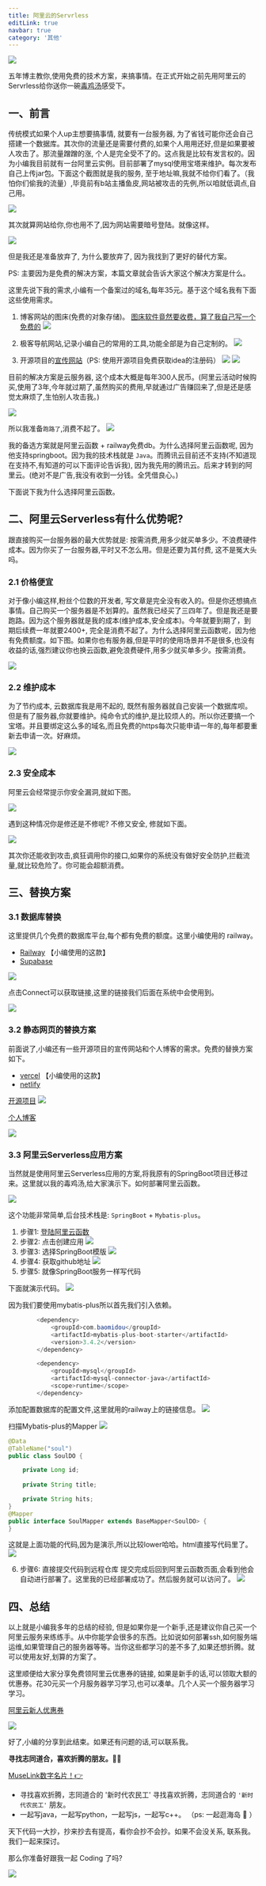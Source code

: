 ```yaml
---
title: 阿里云的Servrless
editLink: true
navbar: true
category: '其他'
---
```



![](https://img-blog.csdnimg.cn/img_convert/20eccfd98397e54e824998a1772609a5.png)


五年博主教你,使用免费的技术方案，来搞事情。在正式开始之前先用阿里云的Servrless给你送你一碗[毒鸡汤](http://springboot.web-framework-xyu5.1273178173980522.cn-hangzhou.fc.devsapp.net/)感受下。

## 一、前言

传统模式如果个人up主想要搞事情, 就要有一台服务器, 为了省钱可能你还会自己搭建一个数据库。其次你的流量还是需要付费的,如果个人用用还好,但是如果要被人攻击了。那流量蹭蹭的涨, 个人是完全受不了的。这点我是比较有发言权的。因为小编我目前就有一台阿里云实例。目前部署了mysql使用宝塔来维护。每次发布自己上传jar包。下面这个截图就是我的服务, 至于地址嘛,我就不给你们看了。（我怕你们偷我的流量）,毕竟前有b站主播鱼皮,网站被攻击的先例,所以咱就低调点,自己用。

![](https://img-blog.csdnimg.cn/img_convert/7242100405d35291bebc5eb365d4b21a.png)


其次就算网站给你,你也用不了,因为网站需要暗号登陆。就像这样。

![](https://img.springlearn.cn/blog/0e287e247663afa7719c629c55c74a6e.png)

但是我还是准备放弃了, 为什么要放弃了, 因为我找到了更好的替代方案。

PS: 主要因为是免费的解决方案，本篇文章就会告诉大家这个解决方案是什么。

这里先说下我的需求,小编有一个备案过的域名,每年35元。基于这个域名我有下面这些使用需求。

1. 博客网站的图床(免费的对象存储)。 [图床软件竟然要收费，算了我自己写一个免费的](https://developer.aliyun.com/article/999997?spm=a2c6h.24874632.expert-profile.26.1d8053bdczgyVX)
   ![](https://img-blog.csdnimg.cn/img_convert/0927908907cad4bec82c24792ea610f9.png)

2. 极客导航网站,记录小编自己的常用的工具,功能全部是为自己定制的。
   ![](https://img-blog.csdnimg.cn/img_convert/08299f2d55596de907427b5bd478a89b.png)
3. 开源项目的[宣传网站](https://tomato.springlearn.cn)（PS: 使用开源项目免费获取idea的注册码）
   ![](https://img-blog.csdnimg.cn/img_convert/7deee002db55d1b5f84101fb3dbd9566.png)
   ![](https://img-blog.csdnimg.cn/img_convert/94133ef2d07fb5ab834c07a91ff731f2.png)

目前的解决方案是云服务器, 这个成本大概是每年300人民币。(阿里云活动时候购买,使用了3年,今年就过期了,虽然购买的费用,早就通过广告赚回来了,但是还是感觉太麻烦了,生怕别人攻击我。)

![](https://img-blog.csdnimg.cn/img_convert/93094062bdff254418f969102126cdcb.png)

所以我准备`跑路了`,消费不起了。
![](https://img-blog.csdnimg.cn/img_convert/0f4310517905f4bdb255d1eb5d733461.png)

我的备选方案就是阿里云函数 + railway免费db。为什么选择阿里云函数呢, 因为他支持springboot。因为我的技术栈就是 `Java`。而腾讯云目前还不支持(不知道现在支持不,有知道的可以下面评论告诉我), 因为我先用的腾讯云。后来才转到的阿里云。(绝对不是广告,我没有收到一分钱。全凭借良心。)


下面说下我为什么选择阿里云函数。


## 二、阿里云Serverless有什么优势呢?

跟直接购买一台服务器的最大优势就是: 按需消费,用多少就买单多少。不浪费硬件成本。因为你买了一台服务器,平时又不怎么用。但是还要为其付费, 这不是冤大头吗。

### 2.1 价格便宜

对于像小编这样,粉丝个位数的开发者, 写文章是完全没有收入的。但是你还想搞点事情。自己购买一个服务器是不划算的。虽然我已经买了三四年了。但是我还是要跑路。因为这个服务器就是我的成本(维护成本,安全成本)。今年就要到期了，到期后续费一年就要2400+, 完全是消费不起了。为什么选择阿里云函数呢，因为他有免费额度。如下图。如果你也有服务器,但是平时的使用场景并不是很多,也没有收益的话,强烈建议你也换云函数,避免浪费硬件,用多少就买单多少。按需消费。

![](https://img-blog.csdnimg.cn/img_convert/e5bb80056a4289cb48bddc4249c0d5a0.png)

### 2.2 维护成本

为了节约成本, 云数据库我是用不起的, 既然有服务器就自己安装一个数据库呗。但是有了服务器,你就要维护。纯命令式的维护,是比较烦人的。所以你还要搞一个宝塔。并且要绑定这么多的域名,而且免费的https每次只能申请一年的,每年都要重新去申请一次。好麻烦。

![](https://img-blog.csdnimg.cn/img_convert/aec8d2b18278e1e7e00df842cd385c1b.png)

### 2.3 安全成本

阿里云会经常提示你安全漏洞,就如下图。

![](https://img-blog.csdnimg.cn/img_convert/0082a5132baa23aa7e6ac54bd0a981e7.png)

遇到这种情况你是修还是不修呢? 不修又安全, 修就如下面。

![](https://img-blog.csdnimg.cn/img_convert/6609988f60653aa7110124c77eadf67a.png)

其次你还能收到攻击,疯狂调用你的接口,如果你的系统没有做好安全防护,拦截流量,就比较危险了。你可能会超额消费。



## 三、替换方案

### 3.1 数据库替换

这里提供几个免费的数据库平台,每个都有免费的额度。这里小编使用的 railway。

- [Railway](https://railway.app/) 【小编使用的这款】
- [Supabase](https://supabase.com/)

![](https://img-blog.csdnimg.cn/img_convert/3f3f582db6c482f13af9c4d2ce3196b0.png)

点击Connect可以获取链接,这里的链接我们后面在系统中会使用到。

![](https://img-blog.csdnimg.cn/img_convert/93b14f0e64fcd9c070f82ac2c37c4e31.png)

### 3.2 静态网页的替换方案

前面说了,小编还有一些开源项目的宣传网站和个人博客的需求。免费的替换方案如下。

- [vercel](https://vercel.com/dashboard) 【小编使用的这款】
- [netlify](https://www.netlify.com/)

[开源项目](https://tomoto.springlearn.cn)
![](https://img-blog.csdnimg.cn/img_convert/2441ed036b2e36e92cf64f7b101df504.png)

[个人博客](https://java.springlearn.cn)

![](https://img.springlearn.cn/blog/87dd9d24528dad494566b2fa10732036.png)

### 3.3 阿里云Serverless应用方案

当然就是使用阿里云Serverless应用的方案,将我原有的SpringBoot项目迁移过来。这里就以我的毒鸡汤,给大家演示下。如何部署阿里云函数。

![](https://img-blog.csdnimg.cn/img_convert/f8ddd64b865b464d2ae21d9c6499a175.png)

这个功能非常简单,后台技术栈是: `SpringBoot` + `Mybatis-plus`。



1. 步骤1: [登陆阿里云函数](https://fcnext.console.aliyun.com/applications)
2. 步骤2: 点击创建应用
   ![](https://img-blog.csdnimg.cn/img_convert/e4ce284061b026c09abb4f8853989b65.png)
3. 步骤3: 选择SpringBoot模版
   ![](https://img-blog.csdnimg.cn/img_convert/68dfb112b42db0a71ebae4e258e03112.png)
4. 步骤4: 获取github地址
   ![](https://img-blog.csdnimg.cn/img_convert/82b76fb8cf239e24f4ddb83f24a6f31f.png)
5. 步骤5: 就像SpringBoot服务一样写代码

下面就演示代码。
![](https://img-blog.csdnimg.cn/img_convert/d38eca9c01fd85adf8687b4574e48623.png)

因为我们要使用mybatis-plus所以首先我们引入依赖。

```java
		<dependency>
			<groupId>com.baomidou</groupId>
			<artifactId>mybatis-plus-boot-starter</artifactId>
			<version>3.4.2</version>
		</dependency>

		<dependency>
			<groupId>mysql</groupId>
			<artifactId>mysql-connector-java</artifactId>
			<scope>runtime</scope>
		</dependency>
```

添加配置数据库的配置文件,这里就用的railway上的链接信息。
![](https://img-blog.csdnimg.cn/img_convert/4d88eb2412d62aa3b201c4bd90a42438.png)

扫描Mybatis-plus的Mapper
![](https://img-blog.csdnimg.cn/img_convert/4a81aff539d87d839cd45885eb31b3f1.png)

```java
@Data
@TableName("soul")
public class SoulDO {

    private Long id;
 
    private String title;

    private String hits;
}    
@Mapper
public interface SoulMapper extends BaseMapper<SoulDO> {
}
```
这就是上面功能的代码,因为是演示,所以比较lower哈哈。html直接写代码里了。
![](https://img-blog.csdnimg.cn/img_convert/56f1705adfd49b9e37eb8bbe008164a6.png)

6. 步骤6: 直接提交代码到远程仓库
   提交完成后回到阿里云函数页面,会看到他会自动进行部署了。这里我的已经部署成功了。然后服务就可以访问了。
   ![](https://img-blog.csdnimg.cn/img_convert/f550ca5e9fcf6211cb994d78b3b9cdd8.png)



## 四、总结

以上就是小编我多年的总结的经验, 但是如果你是一个新手,还是建议你自己买一个阿里云服务来练练手。从中你能学会很多的东西。比如说如何部署ssh,如何服务端运维,如果管理自己的服务器等等。当你这些都学习的差不多了,如果还想折腾。就可以使用友好,划算的方案了。

这里顺便给大家分享免费领阿里云优惠券的链接, 如果是新手的话,可以领取大额的优惠券。花30元买一个月服务器学习学习,也可以凑单。几个人买一个服务器学习学习。

[阿里云新人优惠券](https://www.aliyun.com/minisite/goods?userCode=oab21mxz)

![](https://img-blog.csdnimg.cn/img_convert/b972e44b0ee1d596305d74cf359fd4f5.png)



好了,小编的分享到此结束。如果还有问题的话,可以联系我。

**寻找志同道合，喜欢折腾的朋友。👬🏻**

[MuseLink数字名片！👉](https://muselink.cc/springlearn)

- 寻找喜欢折腾，志同道合的 '新时代农民工' 寻找喜欢折腾，志同道合的 `'新时代农民工'` 朋友。
- 一起写java，一起写python，一起写js，一起写c++。 （ps: 一起逛海岛 🚗 ）

天下代码一大抄，抄来抄去有提高，看你会抄不会抄。如果不会没关系, 联系我。我们一起来探讨。

那么你准备好跟我一起 Coding 了吗?

![](https://img-blog.csdnimg.cn/img_convert/7aeb057d7d33fa39875e5c0b0b730029.png)




